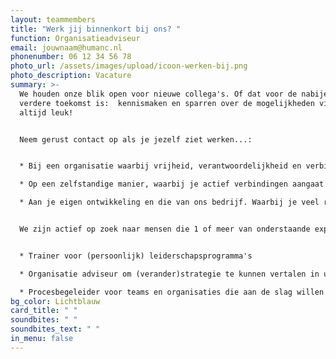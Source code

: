 ```yaml
---
layout: teammembers
title: "Werk jij binnenkort bij ons? "
function: Organisatieadviseur
email: jouwnaam@humanc.nl
phonenumber: 06 12 34 56 78
photo_url: /assets/images/upload/icoon-werken-bij.png
photo_description: Vacature
summary: >-
  We houden onze blik open voor nieuwe collega's. Of dat voor de nabije of
  verdere toekomst is:  kennismaken en sparren over de mogelijkheden vinden we
  altijd leuk!​


  ​Neem gerust contact op als je jezelf ziet werken...:​


  * Bij een organisatie waarbij vrijheid, verantwoordelijkheid en verbinding de belangrijkste waarden zijn. ​

  * Op een zelfstandige manier, waarbij je actief verbindingen aangaat met collega's en in je netwerk. En waarbij je zowel zelfstandig werkt, als in verschillende opdrachten samenwerkt met collega's.​

  * Aan je eigen ontwikkeling en die van ons bedrijf. Waarbij je veel ruimte krijgt om je eigen ontwikkelrichting te kiezen en je initiatief neemt om je kennis en ideeën te verbinden aan onze organisatie.


  We zijn actief op zoek naar mensen die 1 of meer van onderstaande expertises meebrengen:


  * Trainer voor (persoonlijk) leiderschapsprogramma's​

  * Organisatie adviseur om (verander)strategie te kunnen vertalen in uitvoeringsplannen​

  * Procesbegeleider voor teams en organisaties die aan de slag willen met bijv. verbeteren samenwerking, communicatie of aanscherpen strategie​
bg_color: Lichtblauw
card_title: " "
soundbites: " "
soundbites_text: " "
in_menu: false
---
```

